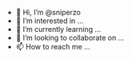 - 👋 Hi, I’m @sniperzo
- 👀 I’m interested in ...
- 🌱 I’m currently learning ...
- 💞️ I’m looking to collaborate on ...
- 📫 How to reach me ...

<!---
sniperzo/sniperzo is a ✨ special ✨ repository because its `README.md` (this file) appears on your GitHub profile.
You can click the Preview link to take a look at your changes.
--->
